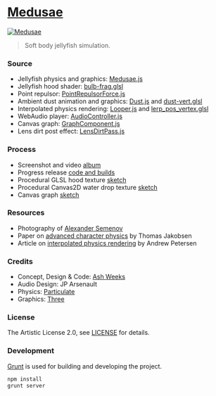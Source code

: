 # [Medusae][medusae-url]

[![Medusae][medusae-image-url]][medusae-url]

> Soft body jellyfish simulation.

### Source

- Jellyfish physics and graphics: [Medusae.js][medusae-source-url]
- Jellyfish hood shader: [bulb-frag.glsl][hood-glsl-source-url]
- Point repulsor: [PointRepulsorForce.js][point-force-source-url]
- Ambient dust animation and graphics: [Dust.js][dust-source-url] and [dust-vert.glsl][dust-glsl-source-url]
- Interpolated physics rendering: [Looper.js][looper-source-url] and [lerp_pos_vertex.glsl][lerp-vert-source-url]
- WebAudio player: [AudioController.js][audio-source-url]
- Canvas graph: [GraphComponent.js][graph-source-url]
- Lens dirt post effect: [LensDirtPass.js][lens-dirt-source-url]

### Process

- Screenshot and video [album][flickr-album-url]
- Progress release [code and builds][source-releases-url]
- Procedural GLSL hood texture [sketch][hood-glsl-url]
- Procedural Canvas2D water drop texture [sketch][water-canvas-url]
- Canvas graph [sketch][canvas-graph-url]

### Resources

- Photography of [Alexander Semenov][semenov-url]
- Paper on [advanced character physics][character-physics-url] by Thomas Jakobsen
- Article on [interpolated physics rendering][interpolated-physics-url] by Andrew Petersen

### Credits

- Concept, Design & Code: [Ash Weeks][portfolio-url]
- Audio Design: JP Arsenault
- Physics: [Particulate][particulate-url]
- Graphics: [Three][three-url]

### License

The Artistic License 2.0, see [LICENSE][license-source-url] for details.

### Development

[Grunt][grunt-url] is used for building and developing the project.

```sh
npm install
grunt server
```

[medusae-url]: https://milcktoast.com/medusae/
[medusae-image-url]: https://farm2.staticflickr.com/1628/23884999242_457d932c7a_h.jpg
[medusae-source-url]: https://github.com/jpweeks/particulate-medusae/blob/master/static/js/items/Medusae.js
[hood-glsl-source-url]: https://github.com/jpweeks/particulate-medusae/blob/master/static/glsl/shaders/bulb-frag.glsl
[point-force-source-url]: https://github.com/jpweeks/particulate-medusae/blob/master/static/js/forces/PointRepulsorForce.js
[dust-source-url]: https://github.com/jpweeks/particulate-medusae/blob/master/static/js/items/Dust.js
[dust-glsl-source-url]: https://github.com/jpweeks/particulate-medusae/blob/master/static/glsl/shaders/dust-vert.glsl
[looper-source-url]: https://github.com/jpweeks/particulate-medusae/blob/master/static/js/utils/Looper.js
[lerp-vert-source-url]: https://github.com/jpweeks/particulate-medusae/blob/master/static/glsl/shader-chunks/lerp_pos_vertex.glsl
[audio-source-url]: https://github.com/jpweeks/particulate-medusae/blob/master/static/js/controllers/AudioController.js
[graph-source-url]: https://github.com/jpweeks/particulate-medusae/blob/master/static/js/components/GraphComponent.js
[lens-dirt-source-url]: https://github.com/jpweeks/particulate-medusae/blob/master/static/js/post-processing/LensDirtPass.js
[flickr-album-url]: https://www.flickr.com/photos/jpweeks/sets/72157646887502644/
[source-releases-url]: https://github.com/jpweeks/particulate-medusae/releases
[hood-glsl-url]: http://glslsandbox.com/e#20575.0
[water-canvas-url]: https://jsbin.com/guqodi/11/edit?js,output
[canvas-graph-url]: https://jsbin.com/yoteko/10/edit?js,output
[semenov-url]: https://www.flickr.com/photos/a_semenov/7570746886/
[character-physics-url]: http://web.archive.org/web/20080410171619/http://www.teknikus.dk/tj/gdc2001.htm
[interpolated-physics-url]: http://kirbysayshi.com/2013/09/24/interpolated-physics-rendering.html
[portfolio-url]: https://milcktoast.com
[source-url]: https://github.com/jpweeks/particulate-medusae
[three-url]: http://threejs.org
[particulate-url]: http://particulatejs.org
[license-source-url]: https://github.com/jpweeks/particulate-medusae/blob/master/LICENSE
[grunt-url]: http://gruntjs.com
